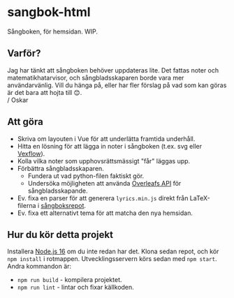 # sangbok-html
Sångboken, för hemsidan. WIP.

## Varför?
Jag har tänkt att sångboken behöver uppdateras lite. Det fattas noter och matematikhatarvisor, och sångbladsskaparen borde vara mer användarvänlig. Vill du hänga på, eller har fler förslag på vad som kan göras är det bara att hojta till 😊.  
/ Oskar

## Att göra
* Skriva om layouten i Vue för att underlätta framtida underhåll.
* Hitta en lösning för att lägga in noter i sångboken (t.ex. svg eller [Vexflow](https://www.vexflow.com)).
* Kolla vilka noter som upphovsrättsmässigt "får" läggas upp.
* Förbättra sångbladsskaparen.
  - Fundera ut vad python-filen faktiskt gör.
  - Undersöka möjligheten att använda [Overleafs API](https://www.overleaf.com/devs) för sångbladsskapande.
* Ev. fixa en parser för att generera `lyrics.min.js` direkt från LaTeX-filerna i [sångboksrepot](https://github.com/Fysiksektionen/Sangbok).
* Ev. fixa ett alternativt tema för att matcha den nya hemsidan.

## Hur du kör detta projekt
Installera [Node.js 16](https://nodejs.org) om du inte redan har det. Klona sedan repot, och kör `npm install` i rotmappen. Utvecklingsservern körs sedan med `npm start`. Andra kommandon är:
* `npm run build` - kompilera projektet.
* `npm run lint` - lintar och fixar källkoden.

<!-- See [Configuration Reference](https://cli.vuejs.org/config/). -->